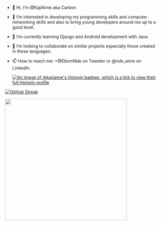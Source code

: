 - 👋 Hi, I’m @KajiAime aka Carbon
- 👀 I’m interested in developing my programming skills and computer networking skills and also to bring young developers around me up to a good level.
- 🌱 I’m currently learning Django and Android development with Java.
- 💞️ I’m looking to collaborate on similar projects especially those created in these languages.
- 📫 How to reach me: +@EbomNde on Tweeter or @nde_aime on LinkedIn.

  [![An image of @kajiaime's Holopin badges, which is a link to view their full Holopin profile](https://holopin.me/kajiaime)](https://holopin.io/@kajiaime)

[![GitHub Streak](https://github-readme-streak-stats.herokuapp.com?user=KajiAime&theme=gruvbox_duo&hide_border=true&date_format=j%20M%5B%20Y%5D)](https://git.io/streak-stats)

<img src="https://github-readme-stats.vercel.app/api?username=KajiAime&show_icons=true&theme=gruvbox_duo" width="400">

<!---
KajiAime/KajiAime is a ✨ special ✨ repository because its `README.md` (this file) appears on your GitHub profile.
You can click the Preview link to take a look at your changes.
--->
